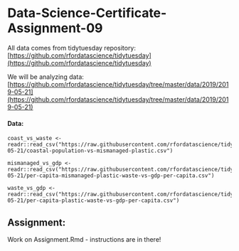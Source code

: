 # Data-Science-Certificate-Assignment-09

All data comes from tidytuesday repository: [https://github.com/rfordatascience/tidytuesday](https://github.com/rfordatascience/tidytuesday)

We will be analyzing data:
[https://github.com/rfordatascience/tidytuesday/tree/master/data/2019/2019-05-21](https://github.com/rfordatascience/tidytuesday/tree/master/data/2019/2019-05-21)

#### Data:
```
coast_vs_waste <- readr::read_csv("https://raw.githubusercontent.com/rfordatascience/tidytuesday/master/data/2019/2019-05-21/coastal-population-vs-mismanaged-plastic.csv")

mismanaged_vs_gdp <- readr::read_csv("https://raw.githubusercontent.com/rfordatascience/tidytuesday/master/data/2019/2019-05-21/per-capita-mismanaged-plastic-waste-vs-gdp-per-capita.csv")

waste_vs_gdp <- readr::read_csv("https://raw.githubusercontent.com/rfordatascience/tidytuesday/master/data/2019/2019-05-21/per-capita-plastic-waste-vs-gdp-per-capita.csv")

```

## Assignment:
Work on Assignment.Rmd - instructions are in there!
